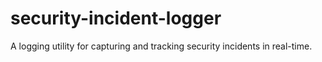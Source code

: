 # security-incident-logger
A logging utility for capturing and tracking security incidents in real-time.
